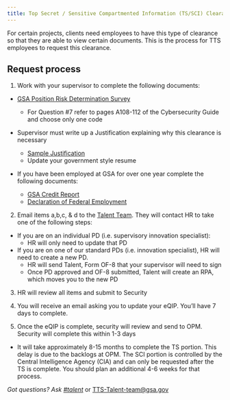 ```yaml
---
title: Top Secret / Sensitive Compartmented Information (TS/SCI) Clearance
---
```


For certain projects, clients need employees to have this type of clearance so that they are able to view certain documents.  This is the process for TTS employees to request this clearance.

## Request process

1. Work with your supervisor to complete the following documents:
  * [GSA Position Risk Determination Survey](https://goo.gl/nC9D5S)
    * For Question #7 refer to pages A108-112 of the Cybersecurity Guide and choose only one code

  * Supervisor must write up a Justification explaining why this clearance is necessary
    * [Sample Justification](https://goo.gl/1baZSd)
    * Update your government style resume

  * If you have been employed at GSA for over one year complete the following documents:
    * [GSA Credit Report](https://goo.gl/GiFhBy)
    * [Declaration of Federal Employment](https://goo.gl/uzKcVn)

2. Email items a,b,c, & d to the [Talent Team](mailto:TTS-Talent-team@gsa.gov).  They will contact HR to take one of the following steps:
  * If you are on an individual PD (i.e. supervisory innovation specialist):
    * HR will only need to update that PD
  * If you are on one of our standard PDs (i.e. innovation specialist), HR will need to create a new PD.
    * HR will send Talent, Form OF-8 that your supervisor will need to sign
    * Once PD approved and OF-8 submitted, Talent will create an RPA, which moves you to the new PD

3. HR will review all items and submit to Security

4. You will receive an email asking you to update your eQIP.  You’ll have 7 days to complete.

5. Once the eQIP is complete, security will review and send to OPM.  Security will complete this within 1-3 days
  * It will take approximately 8-15 months to complete the TS portion. This delay is due to the backlogs at OPM. The SCI portion is controlled by the Central Intelligence Agency (CIA) and can only be requested after the TS is complete.  You should plan an additional 4-6 weeks for that process.

*Got questions? Ask [#talent](https://gsa-tts.slack.com/messages/talent)* or [TTS-Talent-team@gsa.gov](mailto:TTS-Talent-team@gsa.gov)
